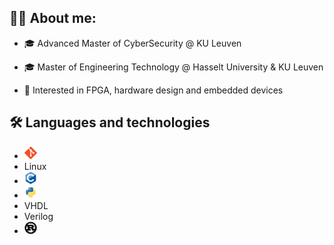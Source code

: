 ## 👨‍💻 About me:

<!--<img src="https://komarev.com/ghpvc/?username=defermelowie&style=flat"/>-->

- 🎓 Advanced Master of CyberSecurity @ KU Leuven
- 🎓 Master of Engineering Technology @ Hasselt University & KU Leuven

- 🔭 Interested in FPGA, hardware design and embedded devices

## 🛠️ Languages and technologies

- <img src="https://github.com/devicons/devicon/blob/master/icons/git/git-original.svg" title="Git" width="20" height="20"/>
- Linux
- <img src="https://github.com/devicons/devicon/blob/master/icons/c/c-original.svg" title="C" width="20" height="20"/>
- <img src="https://github.com/devicons/devicon/blob/master/icons/python/python-original.svg" title="Python" width="20" height="20"/>
- VHDL
- Verilog
- <img src="https://github.com/devicons/devicon/blob/master/icons/rust/rust-plain.svg" title="Rust" width="20" height="20"/>

